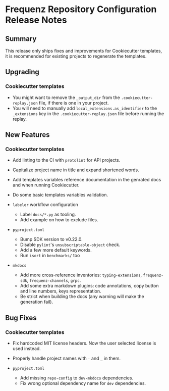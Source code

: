 # Frequenz Repository Configuration Release Notes

## Summary

This release only ships fixes and improvements for Cookiecutter templates, it is recommended for existing projects to regenerate the templates.

## Upgrading

### Cookiecutter templates

* You might want to remove the `_output_dir` from the
  `.cookiecutter-replay.json` file, if there is one in your project.
* You will need to manually add `local_extensions.as_identifier` to the `_extensions` key in the `.cookiecutter-replay.json` file before running the replay.

## New Features

### Cookiecutter templates

* Add linting to the CI with `protolint` for API projects.
* Capitalize project name in title and expand shortened words.
* Add templates variables reference documentation in the genrated docs and when running Cookiecutter.
* Do some basic templates variables validation.

* `labeler` workflow configuration

  * Label `docs/*.py` as tooling.
  * Add example on how to exclude files.

* `pyproject.toml`

  * Bump SDK version to v0.22.0.
  * Disable `pylint`'s `unsubscriptable-object` check.
  * Add a few more default keywords.
  * Run `isort` in `benchmarks/` too

* `mkdocs`

  * Add more cross-reference inventories: `typing-extensions`, `frequenz-sdk`, `frequenz-channels`, `grpc`.
  * Add some extra markdown plugins: code annotations, copy button and line numbers, keys representation.
  * Be strict when building the docs (any warning will make the generation fail).

## Bug Fixes

### Cookiecutter templates

* Fix hardcoded MIT license headers. Now the user selected license is used instead.
* Properly handle project names with `-` and `_` in them.

* `pyproject.toml`

  * Add missing `repo-config` to `dev-mkdocs` dependencies.
  * Fix wrong optional dependency name for `dev` dependencies.
